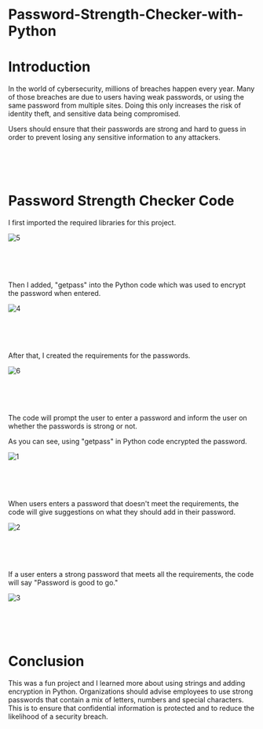 # Password-Strength-Checker-with-Python

# Introduction
In the world of cybersecurity, millions of breaches happen every year. Many of those breaches are due to users having 
weak passwords, or using the same password from multiple sites. Doing this only increases the risk of identity theft, 
and sensitive data being compromised.

Users should ensure that their passwords are strong and hard to guess in order to prevent losing any sensitive information
to any attackers. 

<br>
<br>
<br>


# Password Strength Checker Code

I first imported the required libraries for this project.

![5](https://github.com/obi298/Password-Strength-Checker-with-Python/assets/90945162/ac27676c-cb10-4e1b-affd-8156afe4273e)

<br>
<br>
<br>

Then I added, "getpass" into the Python code which was used to encrypt the password when entered.

![4](https://github.com/obi298/Password-Strength-Checker-with-Python/assets/90945162/4852fa5f-7bc0-40a0-84f4-fb798b1b0aef)

<br>
<br>
<br>

After that, I created the requirements for the passwords.

![6](https://github.com/obi298/Password-Strength-Checker-with-Python/assets/90945162/950df749-d5e7-4630-8b89-10597af11eac)

<br>
<br>
<br>

The code will prompt the user to enter a password and inform the user on whether the passwords is strong or not.

As you can see, using "getpass" in Python code encrypted the password. 

![1](https://github.com/obi298/Password-Strength-Checker-with-Python/assets/90945162/bdba1860-0c94-443a-bda4-06a8ac8dd22f)

<br>
<br>
<br>

When users enters a password that doesn't meet the requirements, the code will give suggestions on what they should add in their password.


![2](https://github.com/obi298/Password-Strength-Checker-with-Python/assets/90945162/829a9804-06b0-4df1-960b-e3de0f9970cf)

<br>
<br>
<br>

If a user enters a strong password that meets all the requirements, the code will say "Password is good to go."

![3](https://github.com/obi298/Password-Strength-Checker-with-Python/assets/90945162/093ccda2-e638-4ef8-8c66-1b37eb9783b4)

<br>
<br>
<br>

# Conclusion

This was a fun project and I learned more about using strings and adding encryption in Python. Organizations should advise employees to use strong passwords that contain a mix
of letters, numbers and special characters. This is to ensure that confidential information is protected and to reduce the likelihood of a security breach.











